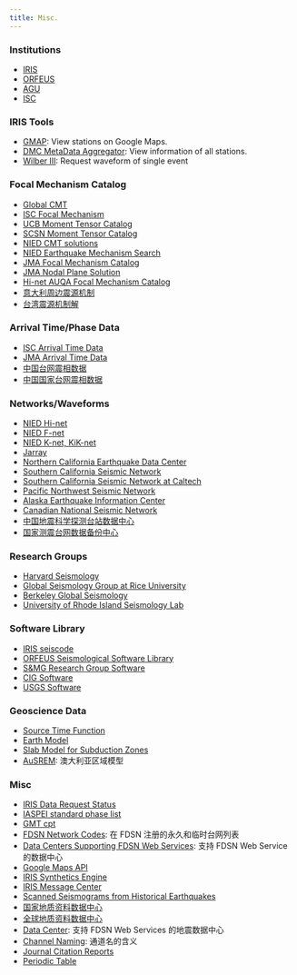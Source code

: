 ```yaml
---
title: Misc.
---
```


### Institutions

- [IRIS](http://www.iris.edu/hq/ "Incorporated Research Institutions for Seismology")
- [ORFEUS](http://www.orfeus-eu.org/index.html "Observatories and Research Facilities for European Seismology")
- [AGU](http://sites.agu.org/ "American Geophysical Union")
- [ISC](http://www.isc.ac.uk/ "International Seismological Centre")

### IRIS Tools

- [GMAP](http://ds.iris.edu/gmap/): View stations on Google Maps.
- [DMC MetaData Aggregator](http://ds.iris.edu/mda2/): View information of all stations.
- [Wilber III](http://ds.iris.edu/wilber3/): Request waveform of single event

### Focal Mechanism Catalog

- [Global CMT](http://www.globalcmt.org/)
- [ISC Focal Mechanism](http://www.isc.ac.uk/iscbulletin/search/fmechanisms/)
- [UCB Moment Tensor Catalog](http://www.ncedc.org/ncedc/mt.html "University of California Berkeley Moment Tensor Catalog")
- [SCSN Moment Tensor Catalog](http://service.scedc.caltech.edu/eq-catalogs/CMTsearch.php)
- [NIED CMT solutions](http://www.fnet.bosai.go.jp/event/joho.php?LANG=en)
- [NIED Earthquake Mechanism Search](http://www.fnet.bosai.go.jp/event/search.php?LANG=en)
- [JMA Focal Mechanism Catalog](http://www.data.jma.go.jp/svd/eqev/data/bulletin/cmt_e.html)
- [JMA Nodal Plane Solution](http://www.data.jma.go.jp/svd/eqev/data/bulletin/mech_e.html)
- [Hi-net AUQA Focal Mechanism Catalog](http://www.hinet.bosai.go.jp/AQUA/aqua_catalogue.php?LANG=en)
- [意大利周边震源机制](http://cnt.rm.ingv.it/en/tdmt)
- [台湾震源机制解](http://tecws.earth.sinica.edu.tw/BATS/cmtbyform.php)

### Arrival Time/Phase Data

- [ISC Arrival Time Data](http://www.isc.ac.uk/iscbulletin/search/arrivals/)
- [JMA Arrival Time Data](http://www.data.jma.go.jp/svd/eqev/data/bulletin/deck_e.html)
- [中国台网震相数据](http://data.earthquake.cn/data/datashare_weekphase_query.jsp)
- [中国国家台网震相数据](http://data.earthquake.cn/data/csn24_phase_p001_new.jsp)

### Networks/Waveforms

- [NIED Hi-net](http://www.hinet.bosai.go.jp/)
- [NIED F-net](http://www.fnet.bosai.go.jp/)
- [NIED K-net, KiK-net](http://www.kyoshin.bosai.go.jp/)
- [Jarray](http://jarray.eri.u-tokyo.ac.jp/)
- [Northern California Earthquake Data Center](http://www.ncedc.org/)
- [Southern California Seismic Network](http://www.scsn.org)
- [Southern California Seismic Network at Caltech](http://scedc.caltech.edu/)
- [Pacific Northwest Seismic Network](http://pnsn.org/)
- [Alaska Earthquake Information Center](http://www.aeic.alaska.edu/)
- [Canadian National Seismic Network](http://www.earthquakescanada.nrcan.gc.ca/stndon/CNSN-RNSC/index-eng.php)
- [中国地震科学探测台站数据中心](http://www.chinarraydmc.org/)
- [国家测震台网数据备份中心](http://www.seisdmc.ac.cn/)

### Research Groups

- [Harvard Seismology](http://seismology.harvard.edu/)
- [Global Seismology Group at Rice University](http://www.gseis.rice.edu/)
- [Berkeley Global Seismology](http://seismo.berkeley.edu/wiki_br/Main_Page)
- [University of Rhode Island Seismology Lab](https://sites.google.com/view/seismo)

### Software Library

- [IRIS seiscode](https://seiscode.iris.washington.edu/)
- [ORFEUS Seismological Software Library](http://www.orfeus-eu.org/software.html)
- [S&MG Research Group Software](http://rses.anu.edu.au/seismology/index.php?p=software)
- [CIG Software](https://geodynamics.org/cig/software/)
- [USGS Software](http://earthquake.usgs.gov/research/software/)

### Geoscience Data

- [Source Time Function](http://ds.iris.edu/spud/sourcetimefunction)
- [Earth Model](http://ds.iris.edu/ds/products/emc/)
- [Slab Model for Subduction Zones](http://earthquake.usgs.gov/data/slab/)
- [AuSREM](http://rses.anu.edu.au/seismology/AuSREM/index.php): 澳大利亚区域模型

### Misc

- [IRIS Data Request Status](http://www.iris.edu/ds/nodes/dmc/data/request-status/)
- [IASPEI standard phase list](http://www.isc.ac.uk/standards/phases/)
- [GMT cpt](http://soliton.vm.bytemark.co.uk/pub/cpt-city/)
- [FDSN Network Codes](http://www.fdsn.org/networks/): 在 FDSN 注册的永久和临时台网列表
- [Data Centers Supporting FDSN Web Services](http://www.fdsn.org/webservices/datacenters/): 支持 FDSN Web Service 的数据中心
- [Google Maps API](https://developers.google.com/maps/get-started/)
- [IRIS Synthetics Engine](http://service.iris.edu/irisws/syngine/1/)
- [IRIS Message Center](http://ds.iris.edu/message-center/)
- [Scanned Seismograms from Historical Earthquakes](http://ds.iris.edu/seismo/)
- [国家地质资料数据中心](http://www.ngac.org.cn/Distribute/List)
- [全球地质资料数据中心](http://portal.onegeology.org/OnegeologyGlobal/)
- [Data Center](http://www.fdsn.org/webservices/datacenters/): 支持 FDSN Web Services 的地震数据中心
- [Channel Naming](http://ds.iris.edu/ds/nodes/dmc/tools/data_channels/): 通道名的含义
- [Journal Citation Reports](https://jcr.incites.thomsonreuters.com/)
- [Periodic Table](https://www.ptable.com/)
